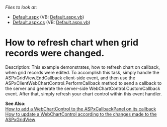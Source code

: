 <!-- default file list -->
*Files to look at*:

* [Default.aspx](./CS/ChartWithGrid/Default.aspx) (VB: [Default.aspx.vb](./VB/ChartWithGrid/Default.aspx.vb))
* [Default.aspx.cs](./CS/ChartWithGrid/Default.aspx.cs) (VB: [Default.aspx.vb](./VB/ChartWithGrid/Default.aspx.vb))
<!-- default file list end -->
# How to refresh chart when grid records were changed.


<p>Description: This example demonstrates, how to refresh chart on callback, when grid records were edited. To accomplish this task, simply handle the ASPxGridView.EndCallback client-side event, and then use the ASPxClientWebChartControl.PerformCallback method to send a callback to the server and generate the server-side WebChartControl.CustomCallback event. After that, simply refresh your chart control within this event handler.</p><p><strong>See Also:</strong><br />
<a href="https://www.devexpress.com/Support/Center/p/E568">How to add a WebChartControl to the ASPxCallbackPanel on its callback</a><br />
<a href="https://www.devexpress.com/Support/Center/p/E1277">How to update a WebChartControl according to the changes made to the ASPxGridView</a></p>

<br/>


